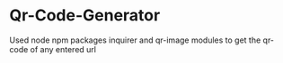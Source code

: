# Qr-Code-Generator
Used node npm packages inquirer and qr-image modules to get the qr-code of any entered url
